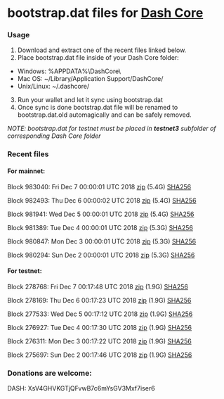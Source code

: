 # bootstrap.dat files for [Dash Core](https://www.dash.org)

### Usage

1. Download and extract one of the recent files linked below.
2. Place bootstrap.dat file inside of your Dash Core folder:
 - Windows: %APPDATA%\DashCore\
 - Mac OS: ~/Library/Application Support/DashCore/
 - Unix/Linux: ~/.dashcore/
3. Run your wallet and let it sync using bootstrap.dat
4. Once sync is done bootstrap.dat file will be renamed to bootstrap.dat.old automagically and can be safely removed.

_NOTE: bootstrap.dat for testnet must be placed in **testnet3** subfolder of corresponding Dash Core folder_

### Recent files

#### For mainnet:

Block 983040: Fri Dec  7 00:00:01 UTC 2018 [zip](https://dash-bootstrap.ams3.digitaloceanspaces.com/mainnet/2018-12-07/bootstrap.dat.zip) (5.4G) [SHA256](https://dash-bootstrap.ams3.digitaloceanspaces.com/mainnet/2018-12-07/sha256.txt)

Block 982493: Thu Dec  6 00:00:02 UTC 2018 [zip](https://dash-bootstrap.ams3.digitaloceanspaces.com/mainnet/2018-12-06/bootstrap.dat.zip) (5.4G) [SHA256](https://dash-bootstrap.ams3.digitaloceanspaces.com/mainnet/2018-12-06/sha256.txt)

Block 981941: Wed Dec  5 00:00:01 UTC 2018 [zip](https://dash-bootstrap.ams3.digitaloceanspaces.com/mainnet/2018-12-05/bootstrap.dat.zip) (5.4G) [SHA256](https://dash-bootstrap.ams3.digitaloceanspaces.com/mainnet/2018-12-05/sha256.txt)

Block 981389: Tue Dec  4 00:00:01 UTC 2018 [zip](https://dash-bootstrap.ams3.digitaloceanspaces.com/mainnet/2018-12-04/bootstrap.dat.zip) (5.3G) [SHA256](https://dash-bootstrap.ams3.digitaloceanspaces.com/mainnet/2018-12-04/sha256.txt)

Block 980847: Mon Dec  3 00:00:01 UTC 2018 [zip](https://dash-bootstrap.ams3.digitaloceanspaces.com/mainnet/2018-12-03/bootstrap.dat.zip) (5.3G) [SHA256](https://dash-bootstrap.ams3.digitaloceanspaces.com/mainnet/2018-12-03/sha256.txt)

Block 980294: Sun Dec  2 00:00:01 UTC 2018 [zip](https://dash-bootstrap.ams3.digitaloceanspaces.com/mainnet/2018-12-02/bootstrap.dat.zip) (5.3G) [SHA256](https://dash-bootstrap.ams3.digitaloceanspaces.com/mainnet/2018-12-02/sha256.txt)


#### For testnet:

Block 278768: Fri Dec  7 00:17:48 UTC 2018 [zip](https://dash-bootstrap.ams3.digitaloceanspaces.com/testnet/2018-12-07/bootstrap.dat.zip) (1.9G) [SHA256](https://dash-bootstrap.ams3.digitaloceanspaces.com/testnet/2018-12-07/sha256.txt)

Block 278169: Thu Dec  6 00:17:23 UTC 2018 [zip](https://dash-bootstrap.ams3.digitaloceanspaces.com/testnet/2018-12-06/bootstrap.dat.zip) (1.9G) [SHA256](https://dash-bootstrap.ams3.digitaloceanspaces.com/testnet/2018-12-06/sha256.txt)

Block 277533: Wed Dec  5 00:17:12 UTC 2018 [zip](https://dash-bootstrap.ams3.digitaloceanspaces.com/testnet/2018-12-05/bootstrap.dat.zip) (1.9G) [SHA256](https://dash-bootstrap.ams3.digitaloceanspaces.com/testnet/2018-12-05/sha256.txt)

Block 276927: Tue Dec  4 00:17:30 UTC 2018 [zip](https://dash-bootstrap.ams3.digitaloceanspaces.com/testnet/2018-12-04/bootstrap.dat.zip) (1.9G) [SHA256](https://dash-bootstrap.ams3.digitaloceanspaces.com/testnet/2018-12-04/sha256.txt)

Block 276311: Mon Dec  3 00:17:22 UTC 2018 [zip](https://dash-bootstrap.ams3.digitaloceanspaces.com/testnet/2018-12-03/bootstrap.dat.zip) (1.9G) [SHA256](https://dash-bootstrap.ams3.digitaloceanspaces.com/testnet/2018-12-03/sha256.txt)

Block 275697: Sun Dec  2 00:17:46 UTC 2018 [zip](https://dash-bootstrap.ams3.digitaloceanspaces.com/testnet/2018-12-02/bootstrap.dat.zip) (1.9G) [SHA256](https://dash-bootstrap.ams3.digitaloceanspaces.com/testnet/2018-12-02/sha256.txt)


### Donations are welcome:

DASH: XsV4GHVKGTjQFvwB7c6mYsGV3Mxf7iser6
